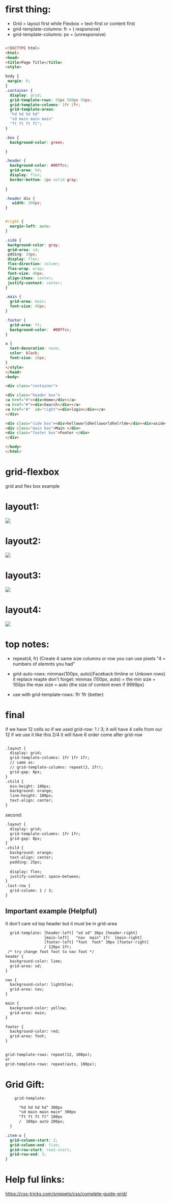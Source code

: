 # first thing:
* Grid = layout first while Flexbox = text-first or content first
* grid-template-columns: fr   = ( responsive)
* grid-template-columns: px = (unresponsive)



```html

<!DOCTYPE html>
<html>
<head>
<title>Page Title</title>
<style>

body {
 margin: 0;
}
.container {
  display: grid;
  grid-template-rows: 50px 500px 50px;
  grid-template-columns: 1fr 2fr;
  grid-template-areas: 
  "hd hd hd hd"
  "sd main main main"
  "ft ft ft ft";  
}

.box {
  background-color: green;

}

.header {
  background-color: #00ffcc;
  grid-area: hd;
  display: flex;
  border-bottom: 2px solid gray; 
  
}

.header div {
   width: 200px;   
}


#right {
  margin-left: auto;
}

.side {
 background-color: gray;
 grid-area: sd;
 pdding: 10px;
 display: flex;
 flex-direction: column;
 flex-wrap: wrap;
 font-size: 40px;
 align-items: center;
 justify-content: center;
}

.main {
  grid-area: main;
  font-size: 40px;
}

.footer {
  grid-area: ft;
  background-color:  #00ffcc;
}

a {
  text-decoration: none;
  color: black;  
  font-size: 20px;
}
</style>
</head>
<body>

<div class="container">

<div class="header box">
<a href="#"><div>Home</div></a>
<a href="#"><div>Search</div></a>
<a href="#"  id="right"><div>login</div></a>
</div>

<div class="side box"><div>helloworldhelloworldhelrlde</div><div>aside</div></div>
<div class="main box">Main </div>
<div class="footer box">Footer </div>
</div>

</body>
</html>

```


# grid-flexbox
grid and flex box example 

# layout1:
<img src="mylayout1.PNG">

# layout2:
<img src="layout2.PNG">

# layout3:
<img src="layout3.PNG">

# layout4:
<img src="w31.PNG">

# top notes:

*  repeat(4, fr) (Create 4 same size columns or row you can use pixels "4 = numbers of elemnts you had"
*  grid-auto-rows: minmax(100px, auto)(Faceback timline or Unkown rows) it replace reapte don't forget:
minmax (100px, auto) = the min size = 100px the max size = auto (the size of content even if 9999px)

* use with grid-template-rows: 1fr 1fr (better)


# final
if we have 12 cells so if we used grid-row: 1 / 3; it will have 4 cells from our 12
if we use it like this 2/4  it will have 6  order come after grid-row

```html

.layout {
  display: grid;
  grid-template-columns: 1fr 1fr 1fr;
  // same as:
  // grid-template-columns: repeat(3, 1fr);
  grid-gap: 8px;
}
.child {
  min-height: 100px;
  background: orange;
  line-height: 100px;
  text-align: center;
}

```


second:

```html
.layout {
  display: grid;
  grid-template-columns: 1fr 1fr;
  grid-gap: 8px;
}
.child {
  background: orange;
  text-align: center;
  padding: 25px;
  
  display: flex;
  justify-content: space-between;
}
.last-row {
  grid-column: 1 / 3;
}

```


## Important example (Helpful)

It don't care xd top header but it must be in grid-area

```html
  grid-template: [header-left] "xd xd" 30px [header-right]
                 [main-left]   "nav  main" 1fr  [main-right]
                 [footer-left] "foot  foot" 30px [footer-right]
                 / 120px 1fr;
 /* try change foot foot to nav foot */
header {
  background-color: lime;
  grid-area: xd;
}

nav {
  background-color: lightblue;
  grid-area: nav;
}

main {
  background-color: yellow;
  grid-area: main;
}

footer {
  background-color: red;
  grid-area: foot;  
}


```

```html

grid-template-rows: repeat(12, 100px);
or
grid-template-rows: repeat(auto, 100px);

```

# Grid Gift:

```css
    grid-template: 

      "hd hd hd hd" 300px
      "sd main main main" 300px
      "ft ft ft ft" 100px 
      /  100px auto 200px;
  }
```


```css
.item-a {
  grid-column-start: 2;
  grid-column-end: five;
  grid-row-start: row1-start;
  grid-row-end: 3;
}
```




# Help ful links:
https://css-tricks.com/snippets/css/complete-guide-grid/
